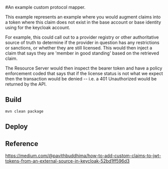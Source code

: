 #An example custom protocol mapper. 

This example represents an example where you would augment claims into a token where this claim does not exist in the base account or base identity using for the keycloak account. 

For example, this could call out to a provider registry or other authoritative source of truth to determine if the provider in question has any restrictions or sanctions, or whether they are still licensed. This would then inject a claim that says they are 'member in good standing' based on the retrieved claim.  

The Resource Server would then inspect the bearer token and have a policy enforcement coded that says that if the license status is not what we expect then the transaction would be denied -- i.e. a 401 Unauthorized would be returned by the API. 

## Build

`mvn clean package`

## Deploy

## Reference

https://medium.com/@pavithbuddhima/how-to-add-custom-claims-to-jwt-tokens-from-an-external-source-in-keycloak-52bd1ff596d3

